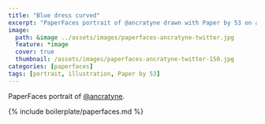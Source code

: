 ```yaml
---
title: "Blue dress curved"
excerpt: "PaperFaces portrait of @ancratyne drawn with Paper by 53 on an iPad."
image: 
  path: &image ../assets/images/paperfaces-ancratyne-twitter.jpg 
  feature: *image
  cover: true
  thumbnail: /assets/images/paperfaces-ancratyne-twitter-150.jpg
categories: [paperfaces]
tags: [portrait, illustration, Paper by 53]
---
```


PaperFaces portrait of [@ancratyne](https://twitter.com/ancratyne).

{% include boilerplate/paperfaces.md %}
